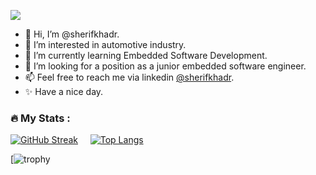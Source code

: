 ![](https://komarev.com/ghpvc/?username=sherifkhadr&style=plastic&color=1B9C85)

- 👋 Hi, I’m @sherifkhadr.
- 👀 I’m interested in automotive industry.
- 🌱 I’m currently learning Embedded Software Development.
- 💞️ I’m looking for a position as a junior embedded software engineer.
- 📫 Feel free to reach me via linkedin [@sherifkhadr](https://www.linkedin.com/in/sherifkhadr/).
- ✨ Have a nice day.

### :fire: My Stats :

[![GitHub Streak](http://github-readme-streak-stats.herokuapp.com?user=sherifkhadr&theme=dark&background=000000)](https://git.io/streak-stats)&nbsp;&nbsp;&nbsp;&nbsp;&nbsp;[![Top Langs](https://github-readme-stats.vercel.app/api/top-langs/?username=sherifkhadr&layout=compact&theme=vision-friendly-dark)](https://github.com/anuraghazra/github-readme-stats)

[![trophy](https://github-profile-trophy.vercel.app/?username=sherifkhadr&theme=chalk)

<!---
sherifkhadr/sherifkhadr is a ✨ special ✨ repository because its `README.md` (this file) appears on your GitHub profile.
You can click the Preview link to take a look at your changes.
--->
